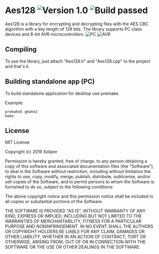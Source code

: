 # Aes128 ![Version 1.0](https://img.shields.io/badge/Version-1.0-brightgreen.svg) ![Build passed](https://img.shields.io/badge/Build-Passed-brightgreen.svg)

Aes128 is a library for encrypting and decrypting files with the AES CBC algorithm with a key length of 128 bits. The library supports PC class devices and 8-bit AVR microcontrollers. ![PC](https://img.shields.io/badge/PC-blue.svg) ![AVR](https://img.shields.io/badge/AVR-blue.svg)

## Compiling

To use the library, just attach "Aes128.h" and "Aes128.cpp" to the project and that's it.

## Building standalone app (PC)

To build standalone application for desktop use premake.

Example:
```
premake5 gmake2
make
```


## License
MIT License

Copyright (c) 2019 Xoliper

Permission is hereby granted, free of charge, to any person obtaining a copy
of this software and associated documentation files (the "Software"), to deal
in the Software without restriction, including without limitation the rights
to use, copy, modify, merge, publish, distribute, sublicense, and/or sell
copies of the Software, and to permit persons to whom the Software is
furnished to do so, subject to the following conditions:

The above copyright notice and this permission notice shall be included in all
copies or substantial portions of the Software.

THE SOFTWARE IS PROVIDED "AS IS", WITHOUT WARRANTY OF ANY KIND, EXPRESS OR
IMPLIED, INCLUDING BUT NOT LIMITED TO THE WARRANTIES OF MERCHANTABILITY,
FITNESS FOR A PARTICULAR PURPOSE AND NONINFRINGEMENT. IN NO EVENT SHALL THE
AUTHORS OR COPYRIGHT HOLDERS BE LIABLE FOR ANY CLAIM, DAMAGES OR OTHER
LIABILITY, WHETHER IN AN ACTION OF CONTRACT, TORT OR OTHERWISE, ARISING FROM,
OUT OF OR IN CONNECTION WITH THE SOFTWARE OR THE USE OR OTHER DEALINGS IN THE
SOFTWARE.
